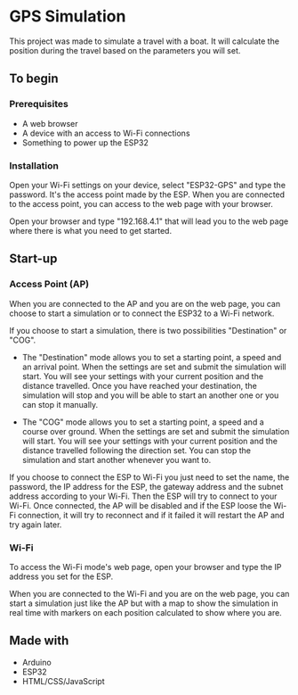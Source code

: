 # GPS Simulation

This project was made to simulate a travel with a boat. It will calculate the position during the travel based on the parameters you will set.

## To begin

### Prerequisites

- A web browser
- A device with an access to Wi-Fi connections
- Something to power up the ESP32

### Installation

Open your Wi-Fi settings on your device, select "ESP32-GPS" and type the password. It's the access point made by the ESP. When you are connected to the access point, you can access to the web page with your browser.

Open your browser and type "192.168.4.1" that will lead you to the web page where there is what you need to get started.

## Start-up

### Access Point (AP)

When you are connected to the AP and you are on the web page, you can choose to start a simulation or to connect the ESP32 to a Wi-Fi network.

If you choose to start a simulation, there is two possibilities "Destination" or "COG".

- The "Destination" mode allows you to set a starting point, a speed and an arrival point. When the settings are set and submit the simulation will start. You will see your settings with your current position and the distance travelled. Once you have reached your destination, the simulation will stop and you will be able to start an another one or you can stop it manually.

- The "COG" mode allows you to set a starting point, a speed and a course over ground. When the settings are set and submit the simulation will start. You will see your settings with your current position and the distance travelled following the direction set. You can stop the simulation and start another whenever you want to.

If you choose to connect the ESP to Wi-Fi you just need to set the name, the password, the IP address for the ESP, the gateway address and the subnet address according to your Wi-Fi. Then the ESP will try to connect to your Wi-Fi. Once connected, the AP will be disabled and if the ESP loose the Wi-Fi connection, it will try to reconnect and if it failed it will restart the AP and try again later.

### Wi-Fi

To access the Wi-Fi mode's web page, open your browser and type the IP address you set for the ESP.

When you are connected to the Wi-Fi and you are on the web page, you can start a simulation just like the AP but with a map to show the simulation in real time with markers on each position calculated to show where you are.

## Made with

* Arduino  
* ESP32 
* HTML/CSS/JavaScript


